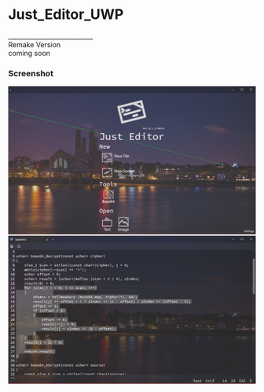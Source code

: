 <h1>Just_Editor_UWP</h1>
___________________________<br>
Remake Version
<br>
coming soon

<h3>Screenshot</h3>
<img src="Designs/Just_Editor_s1.png">
<br>
<img src="Designs/Just_Editor_s2.png">